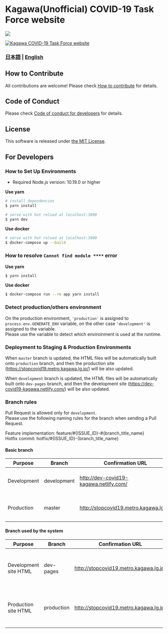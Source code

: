 # Kagawa(Unofficial) COVID-19 Task Force website

![](https://github.com/kagawa-metropolitan-gov/covid19/workflows/production%20deploy/badge.svg)

[![Kagawa COVID-19 Task Force website](https://user-images.githubusercontent.com/19589940/76959982-f2868a80-695d-11ea-9d8e-28e9e9225d2c.png)](https://stopcovid19.metro.kagawa.lg.jp/)

### [日本語](./README.md) | [English](./README_EN.md)

## How to Contribute

All contributions are welcome!
Please check [How to contribute](./.github/CONTRIBUTING_EN.md) for details.

## Code of Conduct

Please check [Code of conduct for developers](./.github/CODE_OF_CONDUCT_EN.md) for details.

## License
This software is released under [the MIT License](./LICENSE.txt).

## For Developers

### How to Set Up Environments

- Required Node.js version: 10.19.0 or higher

**Use yarn**
```bash
# install dependencies
$ yarn install

# serve with hot reload at localhost:3000
$ yarn dev
```

**Use docker**
```bash
# serve with hot reload at localhost:3000
$ docker-compose up --build
```

### How to resolve `Cannot find module ****` error

**Use yarn**
```bash
$ yarn install
```

**Use docker**
```bash
$ docker-compose run --rm app yarn install
```

### Detect production/others environment

On the production environment, `'production'` is assigned to `process.env.GENERATE_ENV` variable, on the other case `'development'` is assigned to the variable.  
Please use the variable to detect which enviroinment is used at the runtime.

### Deployment to Staging & Production Environments

When `master` branch is updated, the HTML files will be automatically built onto `production` branch,
and then the production site (https://stopcovid19.metro.kagawa.lg.jp/) will be also updated.

When `development` branch is updated, the HTML files will be automatically built onto `dev-pages` branch,
and then the development site (https://dev-covid19-kagawa.netlify.com/) will be also updated.

### Branch rules

Pull Request is allowed only for `development`.  
Please use the following naming rules for the branch when sending a Pull Request.

Feature implementation: feature/#{ISSUE_ID}-#{branch_title_name}  
Hotfix commit: hotfix/#{ISSUE_ID}-{branch_title_name}

#### Basic branch
| Purpose | Branch | Confirmation URL | Remarks |
| ---- | -------- | ---- | ---- |
| Development | development | http://dev-covid19-kagawa.netlify.com/ | base branch. Basically send a Pull Request here |
| Production | master | http://stopcovid19.metro.kagawa.lg.jp/ | Pull Requests other than Administrators are prohibited |

#### Branch used by the system
| Purpose | Branch | Confirmation URL | Remarks |
| ---- | -------- | ---- | ---- |
| Development site HTML | dev-pages | http://stopcovid19.metro.kagawa.lg.jp/ | Location where statically built HTML is located |
| Production site HTML | production | http://stopcovid19.metro.kagawa.lg.jp/ | Location where statically built HTML is located |
